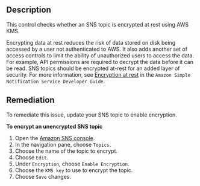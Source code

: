 ## Description

This control checks whether an SNS topic is encrypted at rest using AWS KMS.

Encrypting data at rest reduces the risk of data stored on disk being accessed by a user not authenticated to AWS. It also adds another set of access controls to limit the ability of unauthorized users to access the data. For example, API permissions are required to decrypt the data before it can be read. SNS topics should be encrypted at-rest for an added layer of security. For more information, see [Encryption at rest](https://docs.aws.amazon.com/sns/latest/dg/sns-server-side-encryption.html) in the `Amazon Simple Notification Service Developer Guide`.

## Remediation

To remediate this issue, update your SNS topic to enable encryption.

**To encrypt an unencrypted SNS topic**

1. Open the [Amazon SNS console](https://console.aws.amazon.com/sns/v3/home).
2. In the navigation pane, choose `Topics`.
3. Choose the name of the topic to encrypt.
4. Choose `Edit`.
5. Under `Encryption`, choose `Enable Encryption`.
5. Choose the `KMS key` to use to encrypt the topic.
6. Choose `Save` changes.